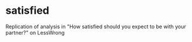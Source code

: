 # satisfied
Replication of analysis in "How satisfied should you expect to be with your partner?" on LessWrong
